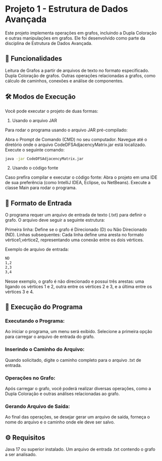 # Projeto 1 - Estrutura de Dados Avançada

Este projeto implementa operações em grafos, incluindo a Dupla Coloração e outras manipulações em grafos. Ele foi desenvolvido como parte da disciplina de Estrutura de Dados Avançada.
## 🚀 Funcionalidades

Leitura de Grafos a partir de arquivos de texto no formato especificado.
Dupla Coloração de grafos.
Outras operações relacionadas a grafos, como cálculo de caminhos, conexões e análise de componentes.

## 🛠 Modos de Execução

Você pode executar o projeto de duas formas:
1. Usando o arquivo JAR

Para rodar o programa usando o arquivo JAR pré-compilado:

Abra o Prompt de Comando (CMD) no seu computador.
Navegue até o diretório onde o arquivo CodeDFSAdjacencyMatrix.jar está localizado.
Execute o seguinte comando:

```bash
java -jar CodeDFSAdjacencyMatrix.jar
```
2. Usando o código fonte

Caso prefira compilar e executar o código fonte:
Abra o projeto em uma IDE de sua preferência (como IntelliJ IDEA, Eclipse, ou NetBeans).
Execute a classe Main para rodar o programa.

## 📂 Formato de Entrada

O programa requer um arquivo de entrada de texto (.txt) para definir o grafo. O arquivo deve seguir a seguinte estrutura:

Primeira linha: Define se o grafo é Direcionado (D) ou Não Direcionado (ND).
Linhas subsequentes: Cada linha define uma aresta no formato vértice1,vértice2, representando uma conexão entre os dois vértices.

Exemplo de arquivo de entrada:
```bash
ND
1,2
2,3
3,4
```
Nesse exemplo, o grafo é não direcionado e possui três arestas: uma ligando os vértices 1 e 2, outra entre os vértices 2 e 3, e a última entre os vértices 3 e 4.
## 📝 Execução do Programa

### Executando o Programa:
Ao iniciar o programa, um menu será exibido.
Selecione a primeira opção para carregar o arquivo de entrada do grafo.

### Inserindo o Caminho do Arquivo:
Quando solicitado, digite o caminho completo para o arquivo .txt de entrada.

### Operações no Grafo:
Após carregar o grafo, você poderá realizar diversas operações, como a Dupla Coloração e outras análises relacionadas ao grafo.

### Gerando Arquivo de Saída:
Ao final das operações, se desejar gerar um arquivo de saída, forneça o nome do arquivo e o caminho onde ele deve ser salvo.

## ⚙️ Requisitos

Java 17 ou superior instalado.
Um arquivo de entrada .txt contendo o grafo a ser analisado.
